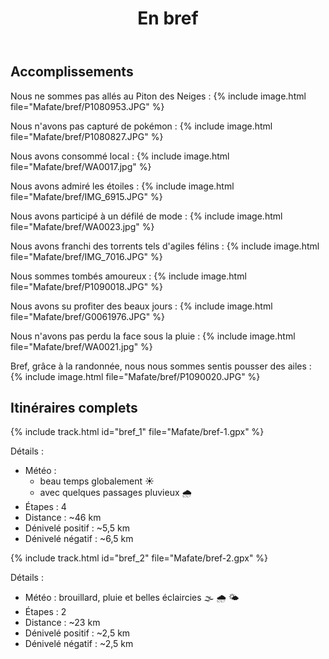 ﻿---
title: "En bref"
permalink: /Mafate/bref/
sidebar:
  nav: "mafate"
enable_tracks: true
---

## Accomplissements

Nous ne sommes pas allés au Piton des Neiges :
{% include image.html file="Mafate/bref/P1080953.JPG" %}

Nous n'avons pas capturé de pokémon :
{% include image.html file="Mafate/bref/P1080827.JPG" %}

Nous avons consommé local :
{% include image.html file="Mafate/bref/WA0017.jpg" %}

Nous avons admiré les étoiles :
{% include image.html file="Mafate/bref/IMG_6915.JPG" %}

Nous avons participé à un défilé de mode :
{% include image.html file="Mafate/bref/WA0023.jpg" %}

Nous avons franchi des torrents tels d'agiles félins :
{% include image.html file="Mafate/bref/IMG_7016.JPG" %}

Nous sommes tombés amoureux :
{% include image.html file="Mafate/bref/P1090018.JPG" %}

Nous avons su profiter des beaux jours :
{% include image.html file="Mafate/bref/G0061976.JPG" %}

Nous n'avons pas perdu la face sous la pluie :
{% include image.html file="Mafate/bref/WA0021.jpg" %}

Bref, grâce à la randonnée, nous nous sommes sentis pousser des ailes :
{% include image.html file="Mafate/bref/P1090020.JPG" %}

## Itinéraires complets

{% include track.html id="bref_1" file="Mafate/bref-1.gpx" %}

Détails :
* Météo :
    * beau temps globalement :sunny:
    * avec quelques passages pluvieux :cloud_with_rain:
* Étapes : 4
* Distance : ~46 km
* Dénivelé positif : ~5,5 km
* Dénivelé négatif : ~6,5 km

{% include track.html id="bref_2" file="Mafate/bref-2.gpx" %}

Détails :
* Météo : brouillard, pluie et belles éclaircies :fog: :cloud_with_rain: :sun_behind_small_cloud:
* Étapes : 2
* Distance : ~23 km
* Dénivelé positif : ~2,5 km
* Dénivelé négatif : ~2,5 km
